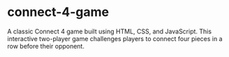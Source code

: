 # connect-4-game
A classic Connect 4 game built using HTML, CSS, and JavaScript. This interactive two-player game challenges players to connect four pieces in a row before their opponent.
